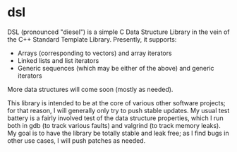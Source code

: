 dsl
===

DSL (pronounced "diesel") is a simple C Data Structure Library in the vein of the C++ Standard Template Library. Presently, it supports:

* Arrays (corresponding to vectors) and array iterators
* Linked lists and list iterators
* Generic sequences (which may be either of the above) and generic iterators

More data structures will come soon (mostly as needed).

This library is intended to be at the core of various other software projects; for that reason, I will generally only try to push stable updates. My usual test battery is a fairly involved test of the data structure properties, which I run both in gdb (to track various faults) and valgrind (to track memory leaks). My goal is to have the library be totally stable and leak free; as I find bugs in other use cases, I will push patches as needed.

